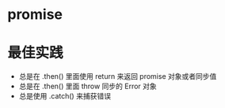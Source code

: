 # promise

# 最佳实践

* 总是在 .then() 里面使用 return 来返回 promise 对象或者同步值
* 总是在 .then() 里面 throw 同步的 Error 对象
* 总是使用 .catch() 来捕获错误